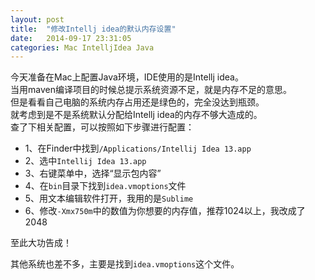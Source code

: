 ```yaml
---
layout: post
title:  "修改Intellj idea的默认内存设置"
date:   2014-09-17 23:31:05
categories: Mac IntelljIdea Java
---
```

今天准备在Mac上配置Java环境，IDE使用的是Intellj idea。  
当用maven编译项目的时候总提示系统资源不足，就是内存不足的意思。  
但是看看自己电脑的系统内存占用还是绿色的，完全没达到瓶颈。  
就考虑到是不是系统默认分配给Intellj idea的内存不够大造成的。  
查了下相关配置，可以按照如下步骤进行配置：  

 * 1、在Finder中找到`/Applications/Intellij Idea 13.app`
 * 2、选中`Intellij Idea 13.app`
 * 3、右键菜单中，选择“显示包内容”
 * 4、在`bin`目录下找到`idea.vmoptions`文件
 * 5、用文本编辑软件打开，我用的是`Sublime`
 * 6、修改`-Xmx750m`中的数值为你想要的内存值，推荐1024以上，我改成了2048

至此大功告成！  

其他系统也差不多，主要是找到`idea.vmoptions`这个文件。  
